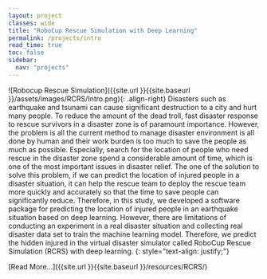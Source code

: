 ```yaml
---
layout: project
classes: wide
title: "RoboCup Rescue Simulation with Deep Learning"
permalink: /projects/intro
read_time: true
toc: false
sidebar:
  nav: "projects"
---
```


![Robocup Rescue Simulation]({{site.url }}{{site.baseurl }}/assets/images/RCRS/Intro.png){: .align-right}
Disasters such as earthquake and tsunami can cause significant destruction to a city and hurt many people. To reduce the amount of the dead troll, fast disaster response to rescue survivors in a disaster zone is of paramount importance. However, the problem is all the current method to manage disaster environment is all done by human and their work burden is too much to save the people as much as possible. Especially, search for the location of people who need rescue in the disaster zone spend a considerable amount of time, which is one of the most important issues in disaster relief. The one of the solution to solve this problem, if we can predict the location of injured people in a disaster situation, it can help the rescue team to deploy the rescue team more quickly and accurately so that the time to save people can significantly reduce. Therefore, in this study, we developed a software package for predicting the location of injured people in an earthquake situation based on deep learning. However, there are limitations of conducting an experiment in a real disaster situation and collecting real disaster data set to train the machine learning model. Therefore, we predict the hidden injured in the virtual disaster simulator called RoboCup Rescue Simulation (RCRS) with deep learning.
{: style="text-align: justify;"}

[Read More...]({{site.url }}{{site.baseurl }}/resources/RCRS/)
